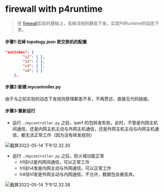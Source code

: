 # firewall with p4runtime

> 在 [firewall](https://github.com/p4lang/tutorials/tree/master/exercises/firewall)实验的基础上，去掉流规则静态下发，实现P4Runtime的动态下发。

#### 步骤**1**:去掉 **topology.json** 里交换机的配置

```json
"switches": {
        "s1": { },
        "s2": { },
        "s3": { },
        "s4": { }
    },
```

#### 步骤**2**:新建 **mycontroller.py**

由于与之前实验的动态下发规则原理都差不多，不再赘述，直接见代码链接。

#### 步骤**3**:重新运行

- 运行 `./mycontroller.py` 之前，iperf 的包转发失败，此时，不管是内网主机间通信，还是内网主机主动与外网主机通信，还是外网主机主动与内网主机通信，都无法正常工作（因为没有转发规则）

![截屏2022-05-14 下午12.32.30](https://tva1.sinaimg.cn/large/e6c9d24ely1h27tqnzh88j219w0ckmy3.jpg)

- 运行 `./mycontroller.py` 之后，防火墙功能正常
  - h1往h2是内网间通信，可以正常工作
  - h1往h4发是内网主动与外网通信，可以正常工作
  - h4往h1发是外网主动与内网通信，不允许，数据包会被丢弃。

![截屏2022-05-14 下午12.32.38](https://tva1.sinaimg.cn/large/e6c9d24ely1h27tqs4s4rj219w0g8dhq.jpg)

